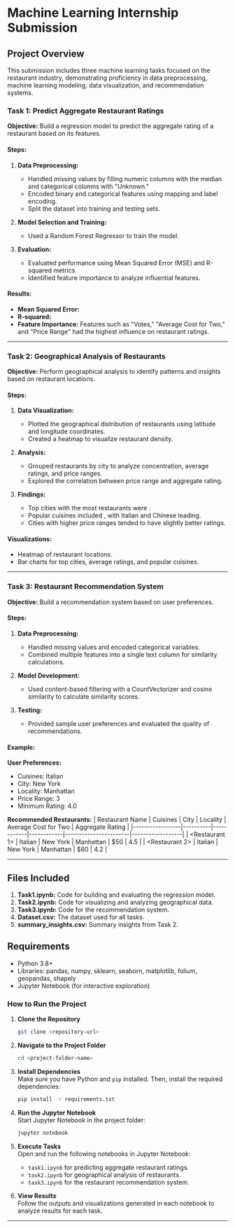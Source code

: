 ﻿# Machine Learning Internship Submission

## Project Overview
This submission includes three machine learning tasks focused on the restaurant industry, demonstrating proficiency in data preprocessing, machine learning modeling, data visualization, and recommendation systems.

### Task 1: Predict Aggregate Restaurant Ratings
**Objective:** Build a regression model to predict the aggregate rating of a restaurant based on its features.

#### Steps:
1. **Data Preprocessing:**
   - Handled missing values by filling numeric columns with the median and categorical columns with "Unknown."
   - Encoded binary and categorical features using mapping and label encoding.
   - Split the dataset into training and testing sets.

2. **Model Selection and Training:**
   - Used a Random Forest Regressor to train the model.

3. **Evaluation:**
   - Evaluated performance using Mean Squared Error (MSE) and R-squared metrics.
   - Identified feature importance to analyze influential features.

#### Results:
- **Mean Squared Error:** <output value>
- **R-squared:** <output value>
- **Feature Importance:** Features such as "Votes," "Average Cost for Two," and "Price Range" had the highest influence on restaurant ratings.

---

### Task 2: Geographical Analysis of Restaurants
**Objective:** Perform geographical analysis to identify patterns and insights based on restaurant locations.

#### Steps:
1. **Data Visualization:**
   - Plotted the geographical distribution of restaurants using latitude and longitude coordinates.
   - Created a heatmap to visualize restaurant density.
   
2. **Analysis:**
   - Grouped restaurants by city to analyze concentration, average ratings, and price ranges.
   - Explored the correlation between price range and aggregate rating.

3. **Findings:**
   - Top cities with the most restaurants were <list top cities>.
   - Popular cuisines included <list cuisines>, with Italian and Chinese leading.
   - Cities with higher price ranges tended to have slightly better ratings.

#### Visualizations:
- Heatmap of restaurant locations.
- Bar charts for top cities, average ratings, and popular cuisines.

---

### Task 3: Restaurant Recommendation System
**Objective:** Build a recommendation system based on user preferences.

#### Steps:
1. **Data Preprocessing:**
   - Handled missing values and encoded categorical variables.
   - Combined multiple features into a single text column for similarity calculations.

2. **Model Development:**
   - Used content-based filtering with a CountVectorizer and cosine similarity to calculate similarity scores.

3. **Testing:**
   - Provided sample user preferences and evaluated the quality of recommendations.

#### Example:
**User Preferences:**
- Cuisines: Italian
- City: New York
- Locality: Manhattan
- Price Range: 3
- Minimum Rating: 4.0

**Recommended Restaurants:**
| Restaurant Name | Cuisines | City       | Locality   | Average Cost for Two | Aggregate Rating |
|-----------------|----------|------------|------------|-----------------------|------------------|
| <Restaurant 1> | Italian  | New York   | Manhattan  | $50                  | 4.5              |
| <Restaurant 2> | Italian  | New York   | Manhattan  | $60                  | 4.2              |

---

## Files Included
1. **Task1.ipynb:** Code for building and evaluating the regression model.
2. **Task2.ipynb:** Code for visualizing and analyzing geographical data.
3. **Task3.ipynb:** Code for the recommendation system.
4. **Dataset.csv:** The dataset used for all tasks.
5. **summary_insights.csv:** Summary insights from Task 2.

## Requirements
- Python 3.8+
- Libraries: pandas, numpy, sklearn, seaborn, matplotlib, folium, geopandas, shapely
- Jupyter Notebook (for interactive exploration)



### How to Run the Project

1. **Clone the Repository**  
   ```bash
   git clone <repository-url>
   ```

2. **Navigate to the Project Folder**  
   ```bash
   cd <project-folder-name>
   ```

3. **Install Dependencies**  
   Make sure you have Python and `pip` installed. Then, install the required dependencies:  
   ```bash
   pip install -r requirements.txt
   ```

4. **Run the Jupyter Notebook**  
   Start Jupyter Notebook in the project folder:  
   ```bash
   jupyter notebook
   ```

5. **Execute Tasks**  
   Open and run the following notebooks in Jupyter Notebook:
   - `task1.ipynb` for predicting aggregate restaurant ratings.
   - `task2.ipynb` for geographical analysis of restaurants.
   - `task3.ipynb` for the restaurant recommendation system.

6. **View Results**  
   Follow the outputs and visualizations generated in each notebook to analyze results for each task.

---

